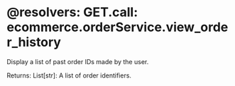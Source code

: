 @resolvers:
    GET.call: ecommerce.orderService.view_order_history
===
Display a list of past order IDs made by the user.

Returns:
    List[str]: A list of order identifiers.
        